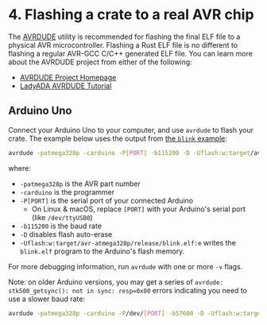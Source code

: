 # 4. Flashing a crate to a real AVR chip


The [AVRDUDE](https://www.nongnu.org/avrdude/) utility is recommended for flashing the final ELF file to a physical AVR microcontroller. 
Flashing a Rust ELF file is no different to flashing a regular AVR-GCC C/C++ generated ELF file. You can learn more about the AVRDUDE project from either of 
the following:

* [AVRDUDE Project Homepage](https://www.nongnu.org/avrdude/)
* [LadyADA AVRDUDE Tutorial](http://ladyada.net/learn/avr/avrdude.html)

## Arduino Uno

Connect your Arduino Uno to your computer, and use `avrdude` to flash your crate. The example below uses the output from [the `blink` example](./003.3-example-building-blink.md):

```bash
avrdude -patmega328p -carduino -P[PORT] -b115200 -D -Uflash:w:target/avr-atmega328p/release/blink.elf:e
```

where:
* `-patmega328p` is the AVR part number
* `-carduino` is the programmer
* `-P[PORT]` is the serial port of your connected Arduino
    * On Linux & macOS, replace `[PORT]` with your Arduino's serial port (like `/dev/ttyUSB0`)
* `-b115200` is the baud rate
* `-D` disables flash auto-erase
* `-Uflash:w:target/avr-atmega328p/release/blink.elf:e` writes the `blink.elf` program to the Arduino's flash memory.

For more debugging information, run `avrdude` with one or more `-v` flags.

Note: on older Arduino versions, you may get a series of `avrdude: stk500_getsync(): not in sync: resp=0x00` errors indicating you need to use a slower baud rate:

```bash
avrdude -patmega328p -carduino -P/dev/[PORT] -b57600 -D -Uflash:w:target/avr-atmega328p/release/blink.elf:e
```
